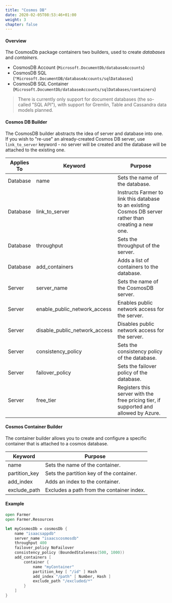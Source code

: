 ```yaml
---
title: "Cosmos DB"
date: 2020-02-05T08:53:46+01:00
weight: 3
chapter: false
---
```


#### Overview
The CosmosDb package containers two builders, used to create *databases* and *containers*.

* CosmosDB Account (`Microsoft.DocumentDb/databaseAccounts`)
* CosmosDB SQL (`"Microsoft.DocumentDB/databaseAccounts/sqlDatabases`)
* CosmosDB SQL Container (`Microsoft.DocumentDb/databaseAccounts/sqlDatabases/containers`)

> There is currently only support for document databases (the so-called "SQL API"), with support for Gremlin, Table and Cassandra data models planned.

#### Cosmos DB Builder
The CosmosDB builder abstracts the idea of server and database into one. If you wish to "re-use" an already-created Cosmos DB server, use `link_to_server` keyword - no server will be created and the database will be attached to the existing one.

| Applies To | Keyword | Purpose |
|-|-|-|
| Database | name | Sets the name of the database. |
| Database | link_to_server | Instructs Farmer to link this database to an existing Cosmos DB server rather than creating a new one. |
| Database | throughput | Sets the throughput of the server. |
| Database | add_containers | Adds a list of containers to the database. |
| Server | server_name | Sets the name of the CosmosDB server. |
| Server | enable_public_network_access | Enables public network access for the server. |
| Server | disable_public_network_access | Disables public network access for the server. |
| Server | consistency_policy | Sets the consistency policy of the database. |
| Server | failover_policy | Sets the failover policy of the database. |
| Server | free_tier | Registers this server with the free pricing tier, if supported and allowed by Azure. |

#### Cosmos Container Builder
The container builder allows you to create and configure a specific container that is attached to a cosmos database.

| Keyword | Purpose |
|-|-|
| name | Sets the name of the container. |
| partition_key | Sets the partition key of the container. |
| add_index | Adds an index to the container. |
| exclude_path | Excludes a path from the container index. |

#### Example
```fsharp
open Farmer
open Farmer.Resources

let myCosmosDb = cosmosDb {
    name "isaacsappdb"
    server_name "isaacscosmosdb"
    throughput 400
    failover_policy NoFailover
    consistency_policy (BoundedStaleness(500, 1000))
    add_containers [
        container {
            name "myContainer"
            partition_key [ "/id" ] Hash
            add_index "/path" [ Number, Hash ]
            exclude_path "/excluded/*"
        }
    ]
}
```
